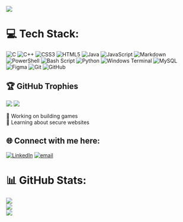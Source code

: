 
![](https://github-readme-stats.vercel.app/api/top-langs/?username=denisha-madhura&theme=catppuccin_mocha&hide_border=false&include_all_commits=true&count_private=true&layout=compact)

# 💻 Tech Stack:
![C](https://img.shields.io/badge/c-%2300599C.svg?style=flat-square&logo=c&logoColor=white) ![C++](https://img.shields.io/badge/c++-%2300599C.svg?style=flat-square&logo=c%2B%2B&logoColor=white) ![CSS3](https://img.shields.io/badge/css3-%231572B6.svg?style=flat-square&logo=css3&logoColor=white) ![HTML5](https://img.shields.io/badge/html5-%23E34F26.svg?style=flat-square&logo=html5&logoColor=white) ![Java](https://img.shields.io/badge/java-%23ED8B00.svg?style=flat-square&logo=openjdk&logoColor=white) ![JavaScript](https://img.shields.io/badge/javascript-%23323330.svg?style=flat-square&logo=javascript&logoColor=%23F7DF1E) ![Markdown](https://img.shields.io/badge/markdown-%23000000.svg?style=flat-square&logo=markdown&logoColor=white) ![PowerShell](https://img.shields.io/badge/PowerShell-%235391FE.svg?style=flat-square&logo=powershell&logoColor=white) ![Bash Script](https://img.shields.io/badge/bash_script-%23121011.svg?style=flat-square&logo=gnu-bash&logoColor=white) ![Python](https://img.shields.io/badge/python-3670A0?style=flat-square&logo=python&logoColor=ffdd54) ![Windows Terminal](https://img.shields.io/badge/Windows%20Terminal-%234D4D4D.svg?style=flat-square&logo=windows-terminal&logoColor=white) ![MySQL](https://img.shields.io/badge/mysql-4479A1.svg?style=flat-square&logo=mysql&logoColor=white) ![Figma](https://img.shields.io/badge/figma-%23F24E1E.svg?style=flat-square&logo=figma&logoColor=white) ![Git](https://img.shields.io/badge/git-%23F05033.svg?style=flat-square&logo=git&logoColor=white) ![GitHub](https://img.shields.io/badge/github-%23121011.svg?style=flat-square&logo=github&logoColor=white)

## 🏆 GitHub Trophies
![](https://github-profile-trophy.vercel.app/?username=denisha-madhura&theme=catppuccin_mocha&no-frame=false&no-bg=true&margin-w=4)
[![](https://visitcount.itsvg.in/api?id=denisha-madhura&icon=0&color=6)](https://visitcount.itsvg.in)

👾 Working on building games<br>🔐 Learning about secure websites


## 🌐 Connect with me here:
[![LinkedIn](https://img.shields.io/badge/LinkedIn-%230077B5.svg?logo=linkedin&logoColor=white)](https://linkedin.com/in/https://www.linkedin.com/in/denisha-madhura-5384a331b/) [![email](https://img.shields.io/badge/Email-D14836?logo=gmail&logoColor=white)](mailto:denisha.madhura2007@gmail.com) 

# 📊 GitHub Stats:
![](https://github-readme-stats.vercel.app/api?username=denisha-madhura&theme=catppuccin_mocha&hide_border=false&include_all_commits=true&count_private=true)<br/>
![](https://nirzak-streak-stats.vercel.app/?user=denisha-madhura&theme=catppuccin_mocha&hide_border=false)  
![](https://github-contributor-stats.vercel.app/api?username=denisha-madhura&limit=5&theme=catppuccin_mocha&combine_all_yearly_contributions=true)


<!-- Proudly created with GPRM ( https://gprm.itsvg.in ) -->
